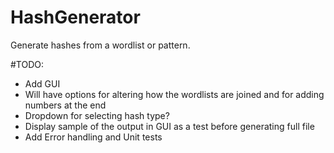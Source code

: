 # HashGenerator
Generate hashes from a wordlist or pattern.

#TODO:
 - Add GUI
  - Will have options for altering how the wordlists are joined and for adding numbers at the end
  - Dropdown for selecting hash type?
  - Display sample of the output in GUI as a test before generating full file
 - Add Error handling and Unit tests
